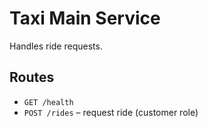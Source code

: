 # Taxi Main Service

Handles ride requests.

## Routes
- `GET /health`
- `POST /rides` – request ride (customer role)
